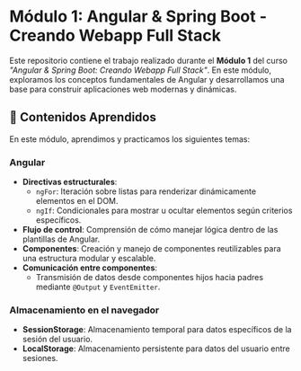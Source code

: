 # Módulo 1: Angular & Spring Boot - Creando Webapp Full Stack  

Este repositorio contiene el trabajo realizado durante el **Módulo 1** del curso _"Angular & Spring Boot: Creando Webapp Full Stack"_. En este módulo, exploramos los conceptos fundamentales de Angular y desarrollamos una base para construir aplicaciones web modernas y dinámicas.  

## 📝 Contenidos Aprendidos  

En este módulo, aprendimos y practicamos los siguientes temas:  

### Angular  
- **Directivas estructurales**:  
  - `ngFor`: Iteración sobre listas para renderizar dinámicamente elementos en el DOM.  
  - `ngIf`: Condicionales para mostrar u ocultar elementos según criterios específicos.  
- **Flujo de control**: Comprensión de cómo manejar lógica dentro de las plantillas de Angular.  
- **Componentes**: Creación y manejo de componentes reutilizables para una estructura modular y escalable.  
- **Comunicación entre componentes**:  
  - Transmisión de datos desde componentes hijos hacia padres mediante `@Output` y `EventEmitter`.  

### Almacenamiento en el navegador  
- **SessionStorage**: Almacenamiento temporal para datos específicos de la sesión del usuario.  
- **LocalStorage**: Almacenamiento persistente para datos del usuario entre sesiones.  

